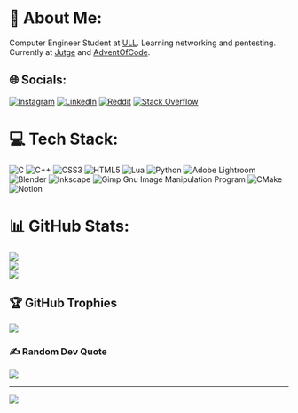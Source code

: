 # 💫 About Me:
Computer Engineer Student at [ULL](https://www.ull.es/).
Learning networking and pentesting.
Currently at [Jutge](https://jutge.org/) and [AdventOfCode](https://adventofcode.com/).

## 🌐 Socials:
[![Instagram](https://img.shields.io/badge/Instagram-%23E4405F.svg?logo=Instagram&logoColor=white)](https://instagram.com/jonaygarciaa_) 
[![LinkedIn](https://img.shields.io/badge/LinkedIn-%230077B5.svg?logo=linkedin&logoColor=white)](https://linkedin.com/in/jonay-fg-85125022b) 
[![Reddit](https://img.shields.io/badge/Reddit-%23FF4500.svg?logo=Reddit&logoColor=white)](https://reddit.com/user/Desperate-Influence2) 
[![Stack Overflow](https://img.shields.io/badge/-Stackoverflow-FE7A16?logo=stack-overflow&logoColor=white)](https://stackoverflow.com/users/18135257)

# 💻 Tech Stack:
![C](https://img.shields.io/badge/c-%2300599C.svg?style=for-the-badge&logo=c&logoColor=white) ![C++](https://img.shields.io/badge/c++-%2300599C.svg?style=for-the-badge&logo=c%2B%2B&logoColor=white) ![CSS3](https://img.shields.io/badge/css3-%231572B6.svg?style=for-the-badge&logo=css3&logoColor=white) ![HTML5](https://img.shields.io/badge/html5-%23E34F26.svg?style=for-the-badge&logo=html5&logoColor=white) ![Lua](https://img.shields.io/badge/lua-%232C2D72.svg?style=for-the-badge&logo=lua&logoColor=white) ![Python](https://img.shields.io/badge/python-3670A0?style=for-the-badge&logo=python&logoColor=ffdd54) ![Adobe Lightroom](https://img.shields.io/badge/Adobe%20Lightroom-31A8FF.svg?style=for-the-badge&logo=Adobe%20Lightroom&logoColor=white) ![Blender](https://img.shields.io/badge/blender-%23F5792A.svg?style=for-the-badge&logo=blender&logoColor=white) ![Inkscape](https://img.shields.io/badge/Inkscape-e0e0e0?style=for-the-badge&logo=inkscape&logoColor=080A13) ![Gimp Gnu Image Manipulation Program](https://img.shields.io/badge/Gimp-657D8B?style=for-the-badge&logo=gimp&logoColor=FFFFFF) ![CMake](https://img.shields.io/badge/CMake-%23008FBA.svg?style=for-the-badge&logo=cmake&logoColor=white) ![Notion](https://img.shields.io/badge/Notion-%23000000.svg?style=for-the-badge&logo=notion&logoColor=white)
# 📊 GitHub Stats:
![](https://github-readme-stats.vercel.app/api?username=mag4no10&theme=synthwave&hide_border=true&include_all_commits=true&count_private=true)<br/>
![](https://github-readme-streak-stats.herokuapp.com/?user=mag4no10&theme=synthwave&hide_border=true)<br/>
![](https://github-readme-stats.vercel.app/api/top-langs/?username=mag4no10&theme=synthwave&hide_border=true&include_all_commits=true&count_private=true&layout=compact)

## 🏆 GitHub Trophies
![](https://github-profile-trophy.vercel.app/?username=mag4no10&theme=tokyonight&no-frame=false&no-bg=true&margin-w=4)

### ✍️ Random Dev Quote
![](https://quotes-github-readme.vercel.app/api?type=horizontal&theme=radical)

---
[![](https://visitcount.itsvg.in/api?id=mag4no10&icon=6&color=11)](https://visitcount.itsvg.in)

<!-- Proudly created with GPRM ( https://gprm.itsvg.in ) -->
